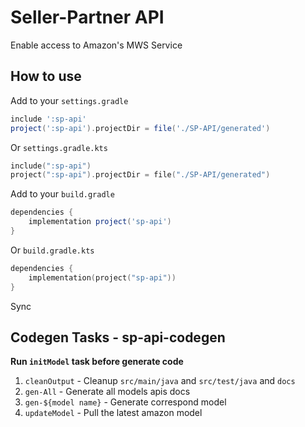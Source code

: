 # Seller-Partner API
Enable access to Amazon's MWS Service
## How to use
Add to your `settings.gradle`
```groovy
include ':sp-api'
project(':sp-api').projectDir = file('./SP-API/generated')
```
Or `settings.gradle.kts`
```kotlin
include(":sp-api")
project(":sp-api").projectDir = file("./SP-API/generated")
```
Add to your `build.gradle`
```groovy
dependencies {
    implementation project('sp-api')
}
```
Or `build.gradle.kts`
```kotlin
dependencies {
    implementation(project("sp-api"))
}
```
Sync
## Codegen Tasks - sp-api-codegen
**Run `initModel` task before generate code**
1. `cleanOutput` - Cleanup `src/main/java` and `src/test/java` and `docs`
2. `gen-All` - Generate all models apis docs
3. `gen-${model name}` - Generate correspond model
4. `updateModel` - Pull the latest amazon model